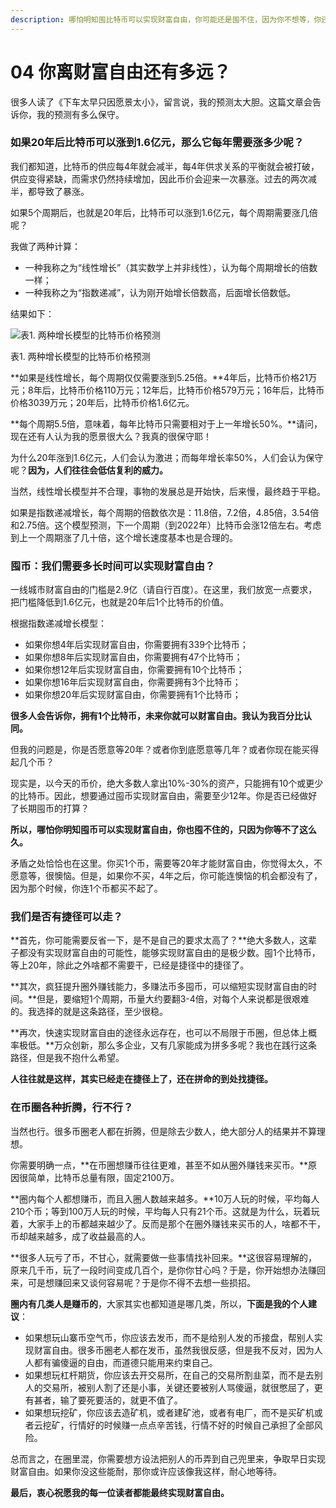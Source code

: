 ```yaml
---
description: 哪怕明知囤比特币可以实现财富自由，你可能还是囤不住，因为你不想等，你还想走捷径。
---
```


# 04 你离财富自由还有多远？

很多人读了《下车太早只因愿景太小》，留言说，我的预测太大胆。这篇文章会告诉你，我的预测有多么保守。

### 如果20年后比特币可以涨到1.6亿元，那么它每年需要涨多少呢？

我们都知道，比特币的供应每4年就会减半，每4年供求关系的平衡就会被打破，供应变得紧缺，而需求仍然持续增加，因此币价会迎来一次暴涨。过去的两次减半，都导致了暴涨。

如果5个周期后，也就是20年后，比特币可以涨到1.6亿元，每个周期需要涨几倍呢？

我做了两种计算：

* 一种我称之为“线性增长”（其实数学上并非线性），认为每个周期增长的倍数一样；
* 一种我称之为“指数递减”，认为刚开始增长倍数高，后面增长倍数低。

结果如下：

![表1. 两种增长模型的比特币价格预测](https://funs.la/wp-content/uploads/2020/11/1605848648-005uGpLUly1fvi5fkjabnj30g705ejvb.jpg)

表1. 两种增长模型的比特币价格预测

**如果是线性增长，每个周期仅仅需要涨到5.25倍。**4年后，比特币价格21万元；8年后，比特币价格110万元；12年后，比特币价格579万元；16年后，比特币价格3039万元；20年后，比特币价格1.6亿元。

**每个周期5.5倍，意味着，每年比特币只需要相对于上一年增长50%。**请问，现在还有人认为我的愿景很大么？我真的很保守耶！

为什么20年涨到1.6亿元，人们会认为激进；而每年增长率50%，人们会认为保守呢？**因为，人们往往会低估复利的威力。**

当然，线性增长模型并不合理，事物的发展总是开始快，后来慢，最终趋于平稳。

如果是指数递减增长，每个周期的倍数依次是：11.8倍，7.2倍，4.85倍，3.54倍和2.75倍。这个模型预测，下一个周期（到2022年）比特币会涨12倍左右。考虑到上一个周期涨了几十倍，这个增长速度基本也是合理的。

### 囤币：我们需要多长时间可以实现财富自由？

一线城市财富自由的门槛是2.9亿（请自行百度）。在这里，我们放宽一点要求，把门槛降低到1.6亿元，也就是20年后1个比特币的价值。

根据指数递减增长模型：

* 如果你想4年后实现财富自由，你需要拥有339个比特币；
* 如果你想8年后实现财富自由，你需要拥有47个比特币；
* 如果你想12年后实现财富自由，你需要拥有10个比特币；
* 如果你想16年后实现财富自由，你需要拥有3个比特币；
* 如果你想20年后实现财富自由，你需要拥有1个比特币；

**很多人会告诉你，拥有1个比特币，未来你就可以财富自由。我认为我百分比认同。**

但我的问题是，你是否愿意等20年？或者你到底愿意等几年？或者你现在能买得起几个币？

现实是，以今天的币价，绝大多数人拿出10%-30%的资产，只能拥有10个或更少的比特币。因此，想要通过囤币实现财富自由，需要至少12年。你是否已经做好了长期囤币的打算？

**所以，哪怕你明知囤币可以实现财富自由，你也囤不住的，只因为你等不了这么久。**

矛盾之处恰恰也在这里。你买1个币，需要等20年才能财富自由，你觉得太久，不愿意等，很懊恼。但是，如果你不买，4年之后，你可能连懊恼的机会都没有了，因为那个时候，你连1个币都买不起了。

### 我们是否有捷径可以走？

**首先，你可能需要反省一下，是不是自己的要求太高了？**绝大多数人，这辈子都没有实现财富自由的可能性，能够实现财富自由的是极少数。囤1个比特币，等上20年，除此之外啥都不需要干，已经是捷径中的捷径了。

**其次，疯狂提升圈外赚钱能力，多赚法币多囤币，可以缩短实现财富自由的时间。**但是，要缩短1个周期，币量大约要翻3-4倍，对每个人来说都是很艰难的。我选择的就是这条路径，至少很稳。

**再次，快速实现财富自由的途径永远存在，也可以不局限于币圈，但总体上概率极低。**万众创新，那么多企业，又有几家能成为拼多多呢？我也在践行这条路径，但是我不抱什么希望。

**人往往就是这样，其实已经走在捷径上了，还在拼命的到处找捷径。**

### 在币圈各种折腾，行不行？

当然也行。很多币圈老人都在折腾，但是除去少数人，绝大部分人的结果并不算理想。

你需要明确一点，**在币圈想赚币往往更难，甚至不如从圈外赚钱来买币。**原因很简单，比特币总量有限，固定2100万。

**圈内每个人都想赚币，而且入圈人数越来越多。**10万人玩的时候，平均每人210个币；等到100万人玩的时候，平均每人只有21个币。这就是为什么，玩着玩着，大家手上的币都越来越少了。反而是那个在圈外赚钱来买币的人，啥都不干，币却越来越多，成了收益最高的人。

**很多人玩亏了币，不甘心，就需要做一些事情找补回来。**这很容易理解的，原来几千币，玩了一段时间变成几百个，是你你甘心吗？于是，你开始想办法赚回来，可是想赚回来又谈何容易呢？于是你不得不去想一些损招。

**圈内有几类人是赚币的**，大家其实也都知道是哪几类，所以，**下面是我的个人建议**：

* 如果想玩山寨币空气币，你应该去发币，而不是给别人发的币接盘，帮别人实现财富自由。很多币圈老人都在发币，虽然我很反感，但是我不反对，因为人人都有骗傻逼的自由，而道德只能用来约束自己。
* 如果想玩杠杆期货，你应该去开交易所，在自己的交易所割韭菜，而不是去别人的交易所，被别人割了还是小事，关键还要被别人骂傻逼，就很憋屈了，更有甚者，输了要死要活的，就更不值了。
* 如果想玩挖矿，你应该去造矿机，或者建矿池，或者有电厂，而不是买矿机或者云挖矿，行情好的时候赚一点点辛苦钱，行情不好的时候自己承担了全部风险。

总而言之，在圈里混，你需要想方设法把别人的币弄到自己兜里来，争取早日实现财富自由。如果你没这些能耐，那你或许应该像我这样，耐心地等待。

**最后，衷心祝愿我的每一位读者都能最终实现财富自由。**
